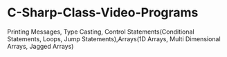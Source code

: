 # C-Sharp-Class-Video-Programs
Printing Messages, Type Casting, Control Statements(Conditional Statements, Loops, Jump Statements),Arrays(1D Arrays, Multi Dimensional Arrays, Jagged Arrays)
